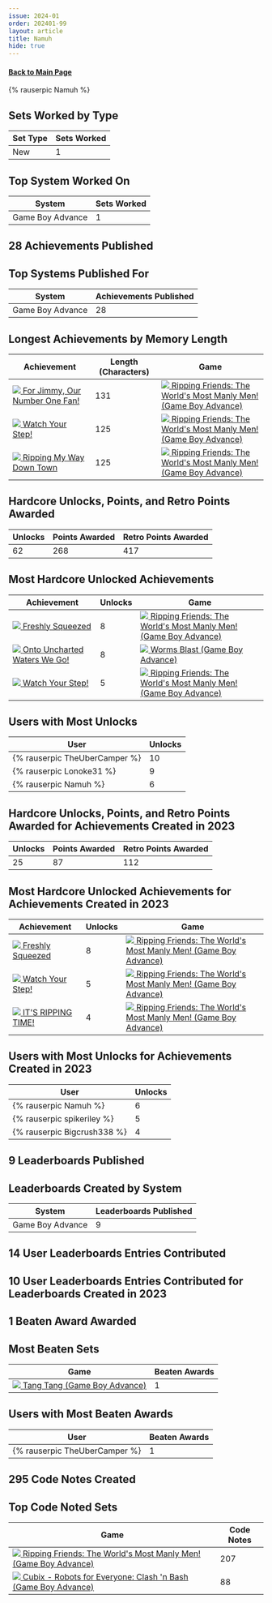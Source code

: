 ```yaml
---
issue: 2024-01
order: 202401-99
layout: article
title: Namuh
hide: true
---
```


#### [Back to Main Page](../dev-year-in-review.html)

<div class="bingo-winner">{% rauserpic Namuh %}</div>

## Sets Worked by Type

| Set Type | Sets Worked |
| -------- | ----------- |
| New      | 1           |

## Top System Worked On

| System           | Sets Worked |
| ---------------- | ----------- |
| Game Boy Advance | 1           |

## 28 Achievements Published

## Top Systems Published For

| System           | Achievements Published |
| ---------------- | ---------------------- |
| Game Boy Advance | 28                     |

## Longest Achievements by Memory Length

| Achievement                                                                                                                                                                                                                                                               | Length (Characters) | Game                                                                                                                                                                                                                                                                  |
| ------------------------------------------------------------------------------------------------------------------------------------------------------------------------------------------------------------------------------------------------------------------------- | ------------------- | --------------------------------------------------------------------------------------------------------------------------------------------------------------------------------------------------------------------------------------------------------------------- |
| <a class="gameicon-link" href="https://retroachievements.org/achievement/282411" target="_blank" rel="noopener"> <img class="gameicon" src="https://s3-eu-west-1.amazonaws.com/i.retroachievements.org/Badge/312392.png"> <span>For Jimmy, Our Number One Fan!</span></a> | 131                 | <a class="gameicon-link" href="https://retroachievements.org/game/9364" target="_blank" rel="noopener"> <img class="gameicon" src="https://retroachievements.org/Images/066621.png"> <span>Ripping Friends: The World's Most Manly Men! (Game Boy Advance)</span></a> |
| <a class="gameicon-link" href="https://retroachievements.org/achievement/282405" target="_blank" rel="noopener"> <img class="gameicon" src="https://s3-eu-west-1.amazonaws.com/i.retroachievements.org/Badge/312386.png"> <span>Watch Your Step!</span></a>               | 125                 | <a class="gameicon-link" href="https://retroachievements.org/game/9364" target="_blank" rel="noopener"> <img class="gameicon" src="https://retroachievements.org/Images/066621.png"> <span>Ripping Friends: The World's Most Manly Men! (Game Boy Advance)</span></a> |
| <a class="gameicon-link" href="https://retroachievements.org/achievement/282406" target="_blank" rel="noopener"> <img class="gameicon" src="https://s3-eu-west-1.amazonaws.com/i.retroachievements.org/Badge/312387.png"> <span>Ripping My Way Down Town</span></a>       | 125                 | <a class="gameicon-link" href="https://retroachievements.org/game/9364" target="_blank" rel="noopener"> <img class="gameicon" src="https://retroachievements.org/Images/066621.png"> <span>Ripping Friends: The World's Most Manly Men! (Game Boy Advance)</span></a> |

## Hardcore Unlocks, Points, and Retro Points Awarded

| Unlocks | Points Awarded | Retro Points Awarded |
| ------- | -------------- | -------------------- |
| 62      | 268            | 417                  |

## Most Hardcore Unlocked Achievements

| Achievement                                                                                                                                                                                                                                                             | Unlocks | Game                                                                                                                                                                                                                                                                  |
| ----------------------------------------------------------------------------------------------------------------------------------------------------------------------------------------------------------------------------------------------------------------------- | ------- | --------------------------------------------------------------------------------------------------------------------------------------------------------------------------------------------------------------------------------------------------------------------- |
| <a class="gameicon-link" href="https://retroachievements.org/achievement/282397" target="_blank" rel="noopener"> <img class="gameicon" src="https://s3-eu-west-1.amazonaws.com/i.retroachievements.org/Badge/312378.png"> <span>Freshly Squeezed</span></a>             | 8       | <a class="gameicon-link" href="https://retroachievements.org/game/9364" target="_blank" rel="noopener"> <img class="gameicon" src="https://retroachievements.org/Images/066621.png"> <span>Ripping Friends: The World's Most Manly Men! (Game Boy Advance)</span></a> |
| <a class="gameicon-link" href="https://retroachievements.org/achievement/270069" target="_blank" rel="noopener"> <img class="gameicon" src="https://s3-eu-west-1.amazonaws.com/i.retroachievements.org/Badge/301644.png"> <span>Onto Uncharted Waters We Go!</span></a> | 8       | <a class="gameicon-link" href="https://retroachievements.org/game/6192" target="_blank" rel="noopener"> <img class="gameicon" src="https://retroachievements.org/Images/064383.png"> <span>Worms Blast (Game Boy Advance)</span></a>                                  |
| <a class="gameicon-link" href="https://retroachievements.org/achievement/282405" target="_blank" rel="noopener"> <img class="gameicon" src="https://s3-eu-west-1.amazonaws.com/i.retroachievements.org/Badge/312386.png"> <span>Watch Your Step!</span></a>             | 5       | <a class="gameicon-link" href="https://retroachievements.org/game/9364" target="_blank" rel="noopener"> <img class="gameicon" src="https://retroachievements.org/Images/066621.png"> <span>Ripping Friends: The World's Most Manly Men! (Game Boy Advance)</span></a> |

## Users with Most Unlocks

| User                          | Unlocks |
| ----------------------------- | ------- |
| {% rauserpic TheUberCamper %} | 10      |
| {% rauserpic Lonoke31 %}      | 9       |
| {% rauserpic Namuh %}         | 6       |

## Hardcore Unlocks, Points, and Retro Points Awarded for Achievements Created in 2023

| Unlocks | Points Awarded | Retro Points Awarded |
| ------- | -------------- | -------------------- |
| 25      | 87             | 112                  |

## Most Hardcore Unlocked Achievements for Achievements Created in 2023

| Achievement                                                                                                                                                                                                                                                   | Unlocks | Game                                                                                                                                                                                                                                                                  |
| ------------------------------------------------------------------------------------------------------------------------------------------------------------------------------------------------------------------------------------------------------------- | ------- | --------------------------------------------------------------------------------------------------------------------------------------------------------------------------------------------------------------------------------------------------------------------- |
| <a class="gameicon-link" href="https://retroachievements.org/achievement/282397" target="_blank" rel="noopener"> <img class="gameicon" src="https://s3-eu-west-1.amazonaws.com/i.retroachievements.org/Badge/312378.png"> <span>Freshly Squeezed</span></a>   | 8       | <a class="gameicon-link" href="https://retroachievements.org/game/9364" target="_blank" rel="noopener"> <img class="gameicon" src="https://retroachievements.org/Images/066621.png"> <span>Ripping Friends: The World's Most Manly Men! (Game Boy Advance)</span></a> |
| <a class="gameicon-link" href="https://retroachievements.org/achievement/282405" target="_blank" rel="noopener"> <img class="gameicon" src="https://s3-eu-west-1.amazonaws.com/i.retroachievements.org/Badge/312386.png"> <span>Watch Your Step!</span></a>   | 5       | <a class="gameicon-link" href="https://retroachievements.org/game/9364" target="_blank" rel="noopener"> <img class="gameicon" src="https://retroachievements.org/Images/066621.png"> <span>Ripping Friends: The World's Most Manly Men! (Game Boy Advance)</span></a> |
| <a class="gameicon-link" href="https://retroachievements.org/achievement/282404" target="_blank" rel="noopener"> <img class="gameicon" src="https://s3-eu-west-1.amazonaws.com/i.retroachievements.org/Badge/312385.png"> <span>IT'S RIPPING TIME!</span></a> | 4       | <a class="gameicon-link" href="https://retroachievements.org/game/9364" target="_blank" rel="noopener"> <img class="gameicon" src="https://retroachievements.org/Images/066621.png"> <span>Ripping Friends: The World's Most Manly Men! (Game Boy Advance)</span></a> |

## Users with Most Unlocks for Achievements Created in 2023

| User                        | Unlocks |
| --------------------------- | ------- |
| {% rauserpic Namuh %}       | 6       |
| {% rauserpic spikeriley %}  | 5       |
| {% rauserpic Bigcrush338 %} | 4       |

## 9 Leaderboards Published

## Leaderboards Created by System

| System           | Leaderboards Published |
| ---------------- | ---------------------- |
| Game Boy Advance | 9                      |

## 14 User Leaderboards Entries Contributed

## 10 User Leaderboards Entries Contributed for Leaderboards Created in 2023

## 1 Beaten Award Awarded

## Most Beaten Sets

| Game                                                                                                                                                                                                                               | Beaten Awards |
| ---------------------------------------------------------------------------------------------------------------------------------------------------------------------------------------------------------------------------------- | ------------- |
| <a class="gameicon-link" href="https://retroachievements.org/game/6878" target="_blank" rel="noopener"> <img class="gameicon" src="https://retroachievements.org/Images/061846.png"> <span>Tang Tang (Game Boy Advance)</span></a> | 1             |

## Users with Most Beaten Awards

| User                          | Beaten Awards |
| ----------------------------- | ------------- |
| {% rauserpic TheUberCamper %} | 1             |

## 295 Code Notes Created

## Top Code Noted Sets

| Game                                                                                                                                                                                                                                                                  | Code Notes |
| --------------------------------------------------------------------------------------------------------------------------------------------------------------------------------------------------------------------------------------------------------------------- | ---------- |
| <a class="gameicon-link" href="https://retroachievements.org/game/9364" target="_blank" rel="noopener"> <img class="gameicon" src="https://retroachievements.org/Images/066621.png"> <span>Ripping Friends: The World's Most Manly Men! (Game Boy Advance)</span></a> | 207        |
| <a class="gameicon-link" href="https://retroachievements.org/game/6622" target="_blank" rel="noopener"> <img class="gameicon" src="https://retroachievements.org/Images/073887.png"> <span>Cubix - Robots for Everyone: Clash 'n Bash (Game Boy Advance)</span></a>   | 88         |

